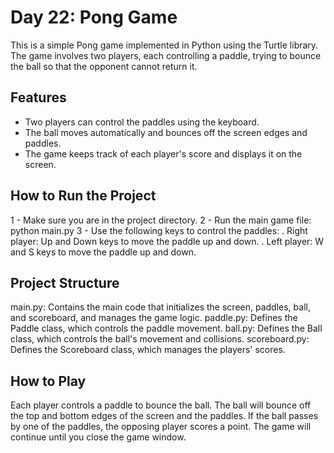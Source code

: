 # Day 22: Pong Game

This is a simple Pong game implemented in Python using the Turtle library. The game involves two players, each controlling a paddle, trying to bounce the ball so that the opponent cannot return it.

## Features

- Two players can control the paddles using the keyboard.
- The ball moves automatically and bounces off the screen edges and paddles.
- The game keeps track of each player's score and displays it on the screen.

## How to Run the Project

1 - Make sure you are in the project directory.
2 - Run the main game file: python main.py
3 - Use the following keys to control the paddles:
    . Right player: Up and Down keys to move the paddle up and down.
    . Left player: W and S keys to move the paddle up and down.

## Project Structure

main.py: Contains the main code that initializes the screen, paddles, ball, and scoreboard, and manages the game logic.
paddle.py: Defines the Paddle class, which controls the paddle movement.
ball.py: Defines the Ball class, which controls the ball's movement and collisions.
scoreboard.py: Defines the Scoreboard class, which manages the players' scores.

## How to Play

Each player controls a paddle to bounce the ball.
The ball will bounce off the top and bottom edges of the screen and the paddles.
If the ball passes by one of the paddles, the opposing player scores a point.
The game will continue until you close the game window.